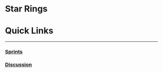# Star Rings

# Quick Links
---
### [Sprints](https://github.com/CPSC-4250-Star-Rings/Star-Rings/milestones)
### [Discussion](https://github.com/orgs/CPSC-4250-Star-Rings/teams/dev)